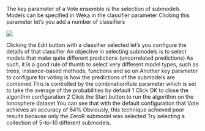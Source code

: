 
The key parameter of a Vote ensemble is the selection of submodels Models can be specified
in Weka in the classifier parameter Clicking this parameter let’s you add a number of classifiers

![](https://github.com/fenago/katacoda-scenarios/raw/master/machine-learning-mastery-weka/machine-learning-mastery-weka-chapter-19/steps/images/108.png)

Clicking the Edit button with a classifier selected let’s you configure the details of that
classifier An objective in selecting submodels is to select models that make quite different
predictions (uncorrelated predictions) As such, it is a good rule of thumb to select very different
model types, such as trees, instance-based methods, functions and so on Another key parameter
to configure for voting is how the predictions of the submodels are combined This is controlled
by the combinationRule parameter which is set to take the average of the probabilities by
default
1 Click OK to close the algorithm configuration
2 Click the Start button to run the algorithm on the Ionosphere dataset
You can see that with the default configuration that Vote achieves an accuracy of 64%
Obviously, this technique achieved poor results because only the ZeroR submodel was selected
Try selecting a collection of 5-to-10 different submodels.